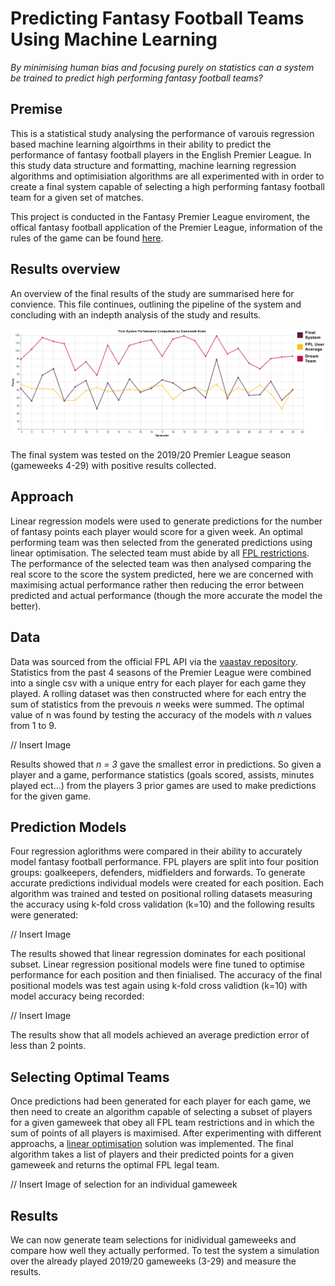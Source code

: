 # Predicting Fantasy Football Teams Using Machine Learning
*By minimising human bias and focusing purely on statistics can a system be trained to predict high performing fantasy football teams?*

## Premise
This is a statistical study analysing the performance of varouis regression based machine learning algoirthms in their ability to predict the performance of fantasy football players in the English Premier League. In this study data structure and formatting, machine learning regression algorithms and optimisiation algorithms are all experimented with in order to create a final system capable of selecting a high performing fantasy football team for a given set of matches.

This project is conducted in the Fantasy Premier League enviroment, the offical fantasy football application of the Premier League, information of the rules of the game can be found [here](https://www.premierleague.com/news/1252542).

## Results overview
An overview of the final results of the study are summarised here for convience. This file continues, outlining the pipeline of the system and concluding with an indepth analysis of the study and results.

![1920 Season Results](https://raw.githubusercontent.com/JoshuaPlacidi/FPL-Predictions/master/Results/Graphs/1920_Sim_Comp.png "1920 Season Results")


The final system was tested on the 2019/20 Premier League season (gameweeks 4-29) with positive results collected.

## Approach

Linear regression models were used to generate predictions for the number of fantasy points each player would score for a given week. An optimal performing team was then selected from the generated predictions using linear optimisation. The selected team must abide by all [FPL restrictions](https://fantasy.premierleague.com/help/rules). The performance of the selected team was then analysed comparing the real score to the score the system predicted, here we are concerned with maximising actual performance rather then reducing the error between predicted and actual performance (though the more accurate the model the better).

## Data
Data was sourced from the official FPL API via the [vaastav repository](https://github.com/vaastav/Fantasy-Premier-League). Statistics from the past 4 seasons of the Premier League were combined into a single csv with a unique entry for each player for each game they played. A rolling dataset was then constructed where for each entry the sum of statistics from the prevouis *n* weeks were summed. The optimal value of n was found by testing the accuracy of the models with *n* values from 1 to 9.

// Insert Image

Results showed that *n = 3* gave the smallest error in predictions. So given a player and a game, performance statistics (goals scored, assists, minutes played ect...) from the players 3 prior games are used to make predictions for the given game.

## Prediction Models

Four regression aglorithms were compared in their ability to accurately model fantasy football performance. FPL players are split into four position groups: goalkeepers, defenders, midfielders and forwards. To generate accurate predictions individual models were created for each position. Each algorithm was trained and tested on positional rolling datasets measuring the accuracy using k-fold cross validation (k=10) and the following results were generated:

// Insert Image

The results showed that linear regression dominates for each positional subset. Linear regression positional models were fine tuned to optimise performance for each position and then finialised. The accuracy of the final positional models was test again using k-fold cross validtion (k=10) with model accuracy being recorded:

// Insert Image

The results show that all models achieved an average prediction error of less than 2 points.

## Selecting Optimal Teams

Once predictions had been generated for each player for each game, we then need to create an algorithm capable of selecting a subset of players for a given gameweek that obey all FPL team restrictions and in which the sum of points of all players is maximised. After experimenting with different approachs, a [linear optimisation](https://en.wikipedia.org/wiki/Linear_programming) solution was implemented. The final algorithm takes a list of players and their predicted points for a given gameweek and returns the optimal FPL legal team.

// Insert Image of selection for an individual gameweek

## Results

We can now generate team selections for inidividual gameweeks and compare how well they actually performed. To test the system a simulation over the already played 2019/20 gameweeks (3-29) and measure the results.
